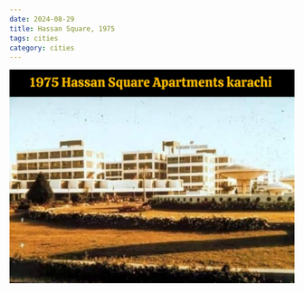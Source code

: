 ```yaml
---
date: 2024-08-29
title: Hassan Square, 1975
tags: cities
category: cities
---
```


![karachi-hassan square.jpg](https://raw.githubusercontent.com/muneer78/muneer78.github.io/master/images/karachi-hassan-square.jpg)